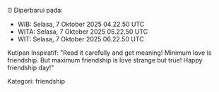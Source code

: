 ⏰ Diperbarui pada:
- WIB: Selasa, 7 Oktober 2025 04.22.50 UTC
- WITA: Selasa, 7 Oktober 2025 05.22.50 UTC
- WIT: Selasa, 7 Oktober 2025 06.22.50 UTC

Kutipan Inspiratif:
"Read it carefully and get meaning! Minimum love is friendship. But maximum friendship is love strange but true! Happy friendship day!"


Kategori: friendship

